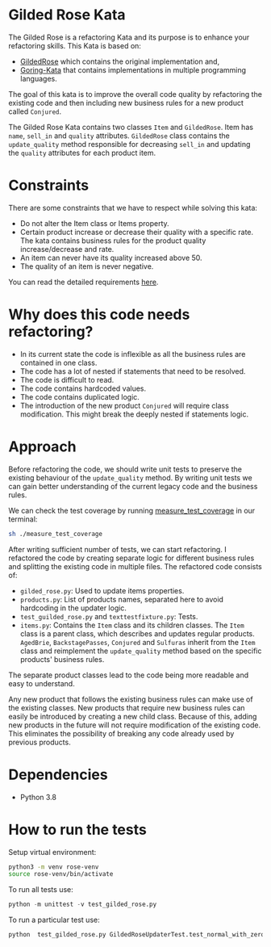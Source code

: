 # Gilded Rose Kata

The Gilded Rose is a refactoring Kata and its purpose is to enhance your refactoring skills.
This Kata is based on: 
* [GildedRose](https://github.com/NotMyself/GildedRose) which contains the original implementation and,
* [Goring-Kata](https://github.com/emilybache/GildedRose-Refactoring-Kata) that contains implementations in multiple programming languages.

The goal of this kata is to improve the overall code quality by refactoring the existing code and then including new business rules for a new product called
`Conjured`.

The Gilded Rose Kata contains two classes `Item` and `GildedRose`. Item has `name`, `sell_in` and `quality` attributes. 
`GildedRose` class contains the `update_quality` method responsible for decreasing `sell_in` and updating the `quality` attributes for each product item.

# Constraints

There are some constraints that we have to respect while solving this kata:

* Do not alter the Item class or Items property.
* Certain product increase or decrease their quality with a specific rate. The kata contains business rules for the product quality increase/decrease and rate.
* An item can never have its quality increased above 50.
* The quality of an item is never negative.

You can read the detailed requirements [here](requirements.md).

# Why does this code needs refactoring?

* In its current state the code is inflexible as all the business rules are contained in one class.
* The code has a lot of nested if statements that need to be resolved.
* The code is difficult to read.
* The code contains hardcoded values.
* The code contains duplicated logic.
* The introduction of the new product `Conjured` will require class modification. This might break the deeply nested if statements logic.

# Approach

Before refactoring the code, we should write unit tests to preserve the existing behaviour of the `update_quality` method.
By writing unit tests we can gain better understanding of the current legacy code and the business rules.

We can check the test coverage by running [measure_test_coverage](measure_test_coverage.sh) in our terminal:

```bash
sh ./measure_test_coverage
```

After writing sufficient number of tests, we can start refactoring.
I refactored the code by creating separate logic for different business rules and splitting the existing code in multiple files.
The refactored code consists of:

* `gilded_rose.py`: Used to update items properties.
* `products.py`: List of products names, separated here to avoid hardcoding in the updater logic.
* `test_guilded_rose.py` and `texttestfixture.py`: Tests.
* `items.py`: Contains the `Item` class and its children classes. The `Item` class is a parent class, which describes and updates regular products.
`AgedBrie`, `BackstagePasses`, `Conjured` and `Sulfuras` inherit from the `Item` class and reimplement the `update_quality` method
based on the specific products' business rules.

The separate product classes lead to the code being more readable and easy to understand.

Any new product that follows the existing business rules can make use of the existing classes. New 
products that require new business rules can easily be introduced by creating a new child class. 
Because of this, adding new products in the future will not require modification of the existing code.
This eliminates the possibility of breaking any code already used by previous products.


# Dependencies

* Python 3.8

# How to run the tests

Setup virtual environment:

```bash
python3 -m venv rose-venv
source rose-venv/bin/activate
```

To run all tests use:

```python
python -m unittest -v test_gilded_rose.py
```

To run a particular test use:

```python
python  test_gilded_rose.py GildedRoseUpdaterTest.test_normal_with_zero_quality
```